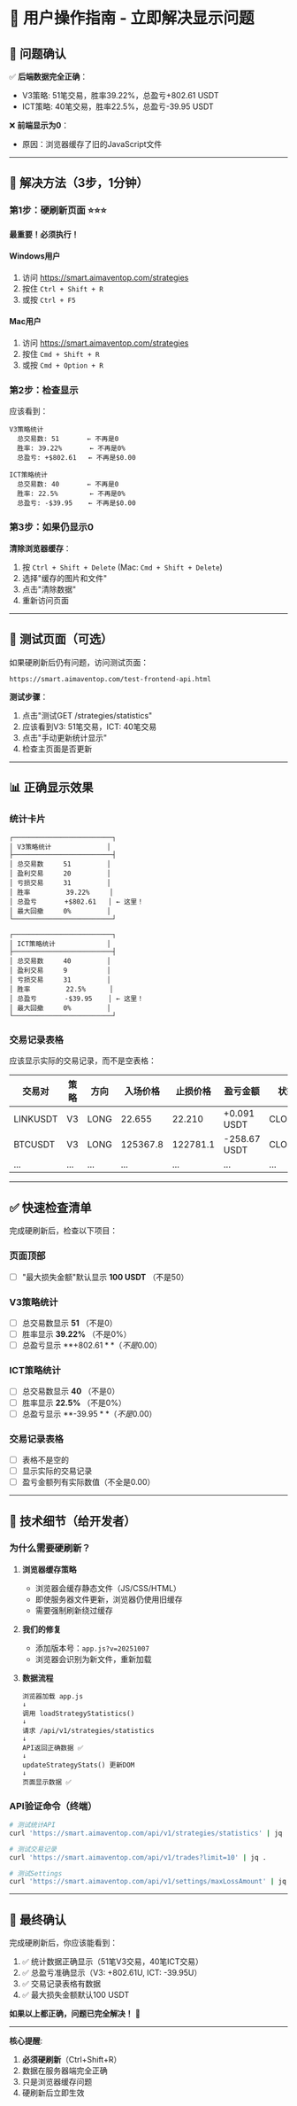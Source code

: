 # 🎯 用户操作指南 - 立即解决显示问题

## 📌 问题确认

✅ **后端数据完全正确**：
- V3策略: 51笔交易，胜率39.22%，总盈亏+802.61 USDT
- ICT策略: 40笔交易，胜率22.5%，总盈亏-39.95 USDT

❌ **前端显示为0**：
- 原因：浏览器缓存了旧的JavaScript文件

---

## 🚀 解决方法（3步，1分钟）

### 第1步：硬刷新页面 ⭐⭐⭐

**最重要！必须执行！**

#### Windows用户
1. 访问 https://smart.aimaventop.com/strategies
2. 按住 `Ctrl + Shift + R`
3. 或按 `Ctrl + F5`

#### Mac用户
1. 访问 https://smart.aimaventop.com/strategies
2. 按住 `Cmd + Shift + R`
3. 或按 `Cmd + Option + R`

### 第2步：检查显示

应该看到：
```
V3策略统计
  总交易数: 51       ← 不再是0
  胜率: 39.22%       ← 不再是0%
  总盈亏: +$802.61   ← 不再是$0.00
  
ICT策略统计
  总交易数: 40       ← 不再是0
  胜率: 22.5%        ← 不再是0%
  总盈亏: -$39.95    ← 不再是$0.00
```

### 第3步：如果仍显示0

**清除浏览器缓存**：
1. 按 `Ctrl + Shift + Delete` (Mac: `Cmd + Shift + Delete`)
2. 选择"缓存的图片和文件"
3. 点击"清除数据"
4. 重新访问页面

---

## 🧪 测试页面（可选）

如果硬刷新后仍有问题，访问测试页面：
```
https://smart.aimaventop.com/test-frontend-api.html
```

**测试步骤**：
1. 点击"测试GET /strategies/statistics"
2. 应该看到V3: 51笔交易，ICT: 40笔交易
3. 点击"手动更新统计显示"
4. 检查主页面是否更新

---

## 📊 正确显示效果

### 统计卡片
```
┌─────────────────────────┐
│ V3策略统计              │
├─────────────────────────┤
│ 总交易数     51         │
│ 盈利交易     20         │
│ 亏损交易     31         │
│ 胜率         39.22%     │
│ 总盈亏       +$802.61   │ ← 这里！
│ 最大回撤     0%         │
└─────────────────────────┘

┌─────────────────────────┐
│ ICT策略统计             │
├─────────────────────────┤
│ 总交易数     40         │
│ 盈利交易     9          │
│ 亏损交易     31         │
│ 胜率         22.5%      │
│ 总盈亏       -$39.95    │ ← 这里！
│ 最大回撤     0%         │
└─────────────────────────┘
```

### 交易记录表格
应该显示实际的交易记录，而不是空表格：

| 交易对 | 策略 | 方向 | 入场价格 | 止损价格 | 盈亏金额 | 状态 |
|--------|------|------|----------|----------|---------|------|
| LINKUSDT | V3 | LONG | 22.655 | 22.210 | +0.091 USDT | CLOSED |
| BTCUSDT | V3 | LONG | 125367.8 | 122781.1 | -258.67 USDT | CLOSED |
| ... | ... | ... | ... | ... | ... | ... |

---

## ✅ 快速检查清单

完成硬刷新后，检查以下项目：

### 页面顶部
- [ ] "最大损失金额"默认显示 **100 USDT** （不是50）

### V3策略统计
- [ ] 总交易数显示 **51** （不是0）
- [ ] 胜率显示 **39.22%** （不是0%）
- [ ] 总盈亏显示 **+$802.61** （不是$0.00）

### ICT策略统计
- [ ] 总交易数显示 **40** （不是0）
- [ ] 胜率显示 **22.5%** （不是0%）
- [ ] 总盈亏显示 **-$39.95** （不是$0.00）

### 交易记录表格
- [ ] 表格不是空的
- [ ] 显示实际的交易记录
- [ ] 盈亏金额列有实际数值（不全是0.00）

---

## 🔧 技术细节（给开发者）

### 为什么需要硬刷新？

1. **浏览器缓存策略**
   - 浏览器会缓存静态文件（JS/CSS/HTML）
   - 即使服务器文件更新，浏览器仍使用旧缓存
   - 需要强制刷新绕过缓存

2. **我们的修复**
   - 添加版本号：`app.js?v=20251007`
   - 浏览器会识别为新文件，重新加载

3. **数据流程**
   ```
   浏览器加载 app.js
   ↓
   调用 loadStrategyStatistics()
   ↓
   请求 /api/v1/strategies/statistics
   ↓
   API返回正确数据 ✅
   ↓
   updateStrategyStats() 更新DOM
   ↓
   页面显示数据 ✅
   ```

### API验证命令（终端）
```bash
# 测试统计API
curl 'https://smart.aimaventop.com/api/v1/strategies/statistics' | jq .

# 测试交易记录
curl 'https://smart.aimaventop.com/api/v1/trades?limit=10' | jq .

# 测试Settings
curl 'https://smart.aimaventop.com/api/v1/settings/maxLossAmount' | jq .
```

---

## 🎉 最终确认

完成硬刷新后，你应该能看到：

1. ✅ 统计数据正确显示（51笔V3交易，40笔ICT交易）
2. ✅ 总盈亏准确显示（V3: +802.61U, ICT: -39.95U）
3. ✅ 交易记录表格有数据
4. ✅ 最大损失金额默认100 USDT

**如果以上都正确，问题已完全解决！** 🎊

---

**核心提醒**: 
1. **必须硬刷新**（Ctrl+Shift+R）
2. 数据在服务器端完全正确
3. 只是浏览器缓存问题
4. 硬刷新后立即生效

